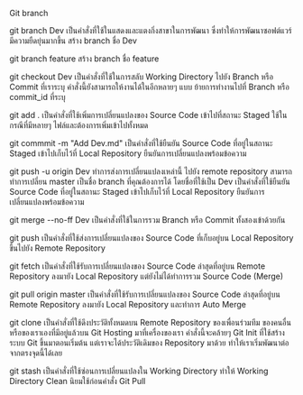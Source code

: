 Git branch

git branch Dev
เป็นคำสั่งที่ใช้ในแสดงและแตงกิ่งสาขาในการพัฒนา ซึ่งทำให้การพัฒนาซอฟต์แวร์มีความยืดยุ่นมากขึ้น
สร้าง branch ชื่อ Dev

git branch feature
สร้าง branch ชื่อ feature

git checkout Dev
เป็นคำสั่งที่ใช้ในการสลับ Working Directory ไปยัง Branch หรือ Commit ที่เราระบุ คำสั่งนี้ยังสามารถให้งานได้ในอีกหลายๆ แบบ ย้ายการทำงานไปที่ Branch หรือ commit_id ที่ระบุ

git add .
เป็นคำสั่งที่ใช้เพิ่มการเปลี่ยนแปลงของ Source Code เข้าไปที่สถานะ Staged
ใช้ในกรณีที่มีหลายๆ ไฟล์และต้องการเพิ่มเข้าไปทั้งหมด

git commmit -m "Add Dev.md"
เป็นคำสั่งที่ใช้ยืนยัน Source Code ที่อยู่ในสถานะ Staged เข้าไปเก็บไว้ที่ Local Repository ยืนยันการเปลี่ยนแปลงพร้อมข้อความ

git push -u origin Dev
ทำการส่งการเปลี่ยนแปลงเหล่านี้ ไปยัง remote repository สามารถทำการเปลี่ยน master เป็นชื่อ branch ที่คุณต้องการได้ โดยชื่อที่ใช้เป็น Dev เป็นคำสั่งที่ใช้ยืนยัน Source Code ที่อยู่ในสถานะ Staged เข้าไปเก็บไว้ที่ Local Repository
ยืนยันการเปลี่ยนแปลงพร้อมข้อความ

git merge --no-ff Dev
เป็นคำสั่งที่ใช้ในการรวม Branch หรือ Commit ทั้งสองเข้าด้วยกัน

git push
เป็นคำสั่งที่ใช้ส่งการเปลี่ยนแปลงของ Source Code ที่เก็บอยู่บน Local Repository ขึ้นไปยัง Remote Repository

git fetch
เป็นคำสั่งที่ใช้รับการเปลี่ยนแปลงของ Source Code ล่าสุดที่อยู่บน Remote Repository ลงมายัง Local Repository แต่ยังไม่ได้ทำการรวม Source Code (Merge)

git pull origin master
เป็นคำสั่งที่ใช้รับการเปลี่ยนแปลงของ Source Code ล่าสุดที่อยู่บน Remote Repository ลงมายัง Local Repository และทำการ Auto Merge

git clone
เป็นคำสั่งที่ใช้ดึงประวัติทั้งหมดบน Remote Repository ของเพื่อนร่วมทีม ของคนอื่นหรือของเราเองที่มีอยู่แล้วบน Git Hosting มาที่เครื่องของเรา
คำสั่งนี้จะคล้ายๆ Git Init ที่ใช้สร้างระบบ Git ขึ้นมาตอนเริ่มต้น แต่เราจะได้ประวัติเดิมของ Repository มาด้วย ทำให้เราเริ่มพัฒนาต่อจากตรงจุดนี้ได้เลย

git stash
เป็นคำสั่งที่ใช้ซ่อนการเปลี่ยนแปลงใน Working Directory ทำให้ Working Directory Clean นิยมใช้ก่อนคำสั่ง Git Pull
